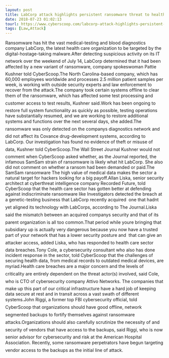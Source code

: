 ```yaml
---
layout: post
title: LabCorp attack highlights persistent ransomware threat to health sector
date: 2018-07-23 01:02:13
tourl: https://www.cyberscoop.com/labcorp-attack-highlights-persistent-ransomware-threat-health-sector/?category_news=technology
tags: [Law,Attack]
---
```

Ransomware has hit the vast medical-testing and blood diagnostics company LabCorp, the latest health care organization to be targeted by the digital-hostage-taking malware.After detecting suspicious activity on its IT network over the weekend of July 14, LabCorp determined that it had been affected by a new variant of ransomware, company spokeswoman Pattie Kushner told CyberScoop.The North Carolina-based company, which has 60,000 employees worldwide and processes 2.5 million patient samples per week, is working with outside security experts and law enforcement to recover from the attack.The company took certain systems offline to clear them of the ransomware, which has affected some test processing and customer access to test results, Kushner said.Work has been ongoing to restore full system functionality as quickly as possible, testing operations have substantially resumed, and we are working to restore additional systems and functions over the next several days, she added.The ransomware was only detected on the companys diagnostics network and did not affect its Covance drug-development systems, according to LabCorp. Our investigation has found no evidence of theft or misuse of data, Kushner told CyberScoop.The Wall Street Journal Kushner would not comment when CyberScoop asked whether, as the Journal reported, the infamous SamSam strain of ransomware is likely what hit LabCorp. She also did not comment on whether a ransom had been demanded or paid.The SamSam ransomware The high value of medical data makes the sector a natural target for hackers looking for a big payoff.Allan Liska, senior security architect at cyberthreat intelligence company Recorded Future, told CyberScoop that the health care sector has gotten better at defending against indiscriminate ransomware like Investigators detected the breach at a genetic-testing business that LabCorp recently acquired  one that hadnt yet aligned its technology with LabCorps, according to The Journal.Liska said the mismatch between an acquired companys security and that of its parent organization is all too common.That period while youre bringing that subsidiary up is actually very dangerous because you now have a trusted part of your network that has a lower security posture and  that can give an attacker access, added Liska, who has responded to health care sector data breaches.Tony Cole, a cybersecurity consultant who also has done incident response in the sector, told CyberScoop that the challenges of securing health data, from medical records to outdated medical devices, are myriad.Health care breaches are a major concern and the levels of criticality are entirely dependent on the threat actor(s) involved, said Cole, who is CTO of cybersecurity company Attivo Networks. The companies that make up this part of our critical infrastructure have a hard job of keeping data secure at rest and in transit across a vast swath of different systems.John Riggi, a former top FBI cybersecurity official, told CyberScoop that organizations should have good offline, network segmented backups to fortify themselves against ransomware attacks.Organizations should also carefully scrutinize the necessity of and security of vendors that have access to the backups, said Riggi, who is now senior advisor for cybersecurity and risk at the American Hospital Association. Recently, some ransomware perpetrators have begun targeting vendor access to the backups as the initial line of attack.